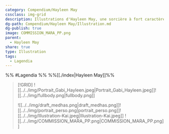 ```yaml
---
category: Compendium/Hayleen May
cssclass: img-grid
description: Illustrations d'Hayleen May, une sorcière à fort caractère !
dg-path: Compendium/Hayleen May/Illustration.md
dg-publish: true
image: COMMISSION_MARA_PP.png
parent:
  - Hayleen May
share: true
type: Illustration
tags:
  - Lagendia
---
```


%% #Lagendia %%
%%[[./index|Hayleen May]]%%

> [!GRID]
>![[../../img/Portrait_Gabi_Hayleen.jpeg|Portrait_Gabi_Hayleen.jpeg]]![[../../img/fullbody.png|fullbody.png]]
>
>![[../../img/draft_medhas.png|draft_medhas.png]]![[../../img/portrait_perso.png|portrait_perso.png]]![[../../img/Illustration-Kai.jpeg|Illustration-Kai.jpeg]] ![[../../img/COMMISSION_MARA_PP.png|COMMISSION_MARA_PP.png]]